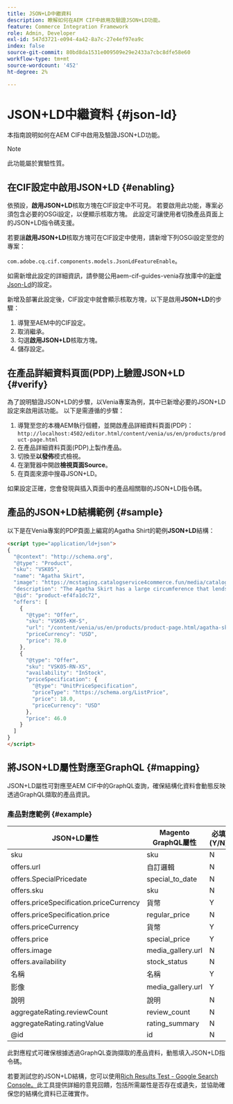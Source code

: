 ```yaml
---
title: JSON+LD中繼資料
description: 瞭解如何在AEM CIF中啟用及驗證JSON+LD功能。
feature: Commerce Integration Framework
role: Admin, Developer
exl-id: 547d3721-e094-4a42-8a7c-27e4ef97ea9c
index: false
source-git-commit: 80bd8da1531e009509e29e2433a7cbc8dfe58e60
workflow-type: tm+mt
source-wordcount: '452'
ht-degree: 2%

---
```



# JSON+LD中繼資料 {#json-ld}

本指南說明如何在AEM CIF中啟用及驗證JSON+LD功能。

>[!NOTE]
>
> 此功能屬於實驗性質。

## 在CIF設定中啟用JSON+LD {#enabling}

依預設，**啟用JSON+LD**&#x200B;核取方塊在CIF設定中不可見。 若要啟用此功能，專案必須包含必要的OSGi設定，以便顯示核取方塊。 此設定可讓使用者切換產品頁面上的JSON+LD指令碼支援。

若要讓&#x200B;**啟用JSON+LD**&#x200B;核取方塊可在CIF設定中使用，請新增下列OSGi設定至您的專案：

`com.adobe.cq.cif.components.models.JsonLdFeatureEnable`。

如需新增此設定的詳細資訊，請參閱公用aem-cif-guides-venia存放庫中的[新增Json-Ld](https://github.com/adobe/aem-cif-guides-venia/blob/main/ui.config/src/main/content/jcr_root/apps/venia/osgiconfig/config/com.adobe.cq.cif.components.models.JsonLdFeatureEnable.cfg.json)的設定。

新增及部署此設定後，CIF設定中就會顯示核取方塊，以下是啟用&#x200B;**JSON+LD**&#x200B;的步驟：

1. 導覽至AEM中的CIF設定。
1. 取消繼承。
1. 勾選&#x200B;**啟用JSON+LD**&#x200B;核取方塊。
1. 儲存設定。

## 在產品詳細資料頁面(PDP)上驗證JSON+LD {#verify}

為了說明驗證JSON+LD的步驟，以Venia專案為例，其中已新增必要的JSON+LD設定來啟用該功能。 以下是需遵循的步驟：

1. 導覽至您的本機AEM執行個體，並開啟產品詳細資料頁面(PDP)： `http://localhost:4502/editor.html/content/venia/us/en/products/product-page.html`
1. 在產品詳細資料頁面(PDP)上製作產品。
1. 切換至&#x200B;**以發佈**&#x200B;模式檢視。
1. 在瀏覽器中開啟&#x200B;**檢視頁面Source**。
1. 在頁面來源中搜尋JSON+LD。

如果設定正確，您會發現與插入頁面中的產品相關聯的JSON+LD指令碼。

## 產品的JSON+LD結構範例 {#sample}

以下是在Venia專案的PDP頁面上編寫的Agatha Shirt的範例&#x200B;**JSON+LD**&#x200B;結構：

```html
<script type="application/ld+json">
{
  "@context": "http://schema.org",
  "@type": "Product",
  "sku": "VSK05",
  "name": "Agatha Skirt",
  "image": "https://mcstaging.catalogservice4commerce.fun/media/catalog/product/cache/926ea6fc2ad48a7202ff4587b6c2768e/v/s/vsk05-pe_main_2.jpg",
  "description": "The Agatha Skirt has a large circumference that lends itself to all sorts of drama...",
  "@id": "product-ef4fa1dc72",
  "offers": [
    {
      "@type": "Offer",
      "sku": "VSK05-KH-S",
      "url": "/content/venia/us/en/products/product-page.html/agatha-skirt.html",
      "priceCurrency": "USD",
      "price": 78.0
    },
    {
      "@type": "Offer",
      "sku": "VSK05-RN-XS",
      "availability": "InStock",
      "priceSpecification": {
        "@type": "UnitPriceSpecification",
        "priceType": "https://schema.org/ListPrice",
        "price": 18.0,
        "priceCurrency": "USD"
      },
      "price": 46.0
    }
  ]
}
</script>
```

## 將JSON+LD屬性對應至GraphQL {#mapping}

JSON+LD屬性可對應至AEM CIF中的GraphQL查詢，確保結構化資料會動態反映透過GraphQL擷取的產品資訊。

### 產品對應範例 {#example}

| JSON+LD屬性 | Magento GraphQL屬性 | 必填(Y/N) |
|---------------------------------|-------------------|---|
| sku | sku | N |
| offers.url | 自訂邏輯 | N |
| offers.SpecialPricedate | special_to_date | N |
| offers.sku | sku | N |
| offers.priceSpecification.priceCurrency | 貨幣 | Y |
| offers.priceSpecification.price | regular_price | N |
| offers.priceCurrency | 貨幣 | Y |
| offers.price | special_price | Y |
| offers.image | media_gallery.url | N |
| offers.availability | stock_status | N |
| 名稱 | 名稱 | Y |
| 影像 | media_gallery.url | Y |
| 說明 | 說明 | N |
| aggregateRating.reviewCount | review_count | N |
| aggregateRating.ratingValue | rating_summary | N |
| @id | id | N |

此對應程式可確保根據透過GraphQL查詢擷取的產品資料，動態填入JSON+LD指令碼。

若要測試您的JSON+LD結構，您可以使用[Rich Results Test - Google Search Console。](https://search.google.com/test/rich-results/result?id=wtU3LVIEM8H7Aaf5qqK9qw)此工具提供詳細的意見回饋，包括所需屬性是否存在或遺失，並協助確保您的結構化資料已正確實作。

